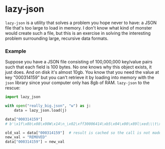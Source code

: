 # lazy-json

`lazy-json` is a utility that solves a problem you hope never to have: a JSON file that's too large to load in memory. 
I don't know what kind of monster would create such a file, but this is an exercise in solving the interesting problem
surrounding large, recursive data formats. 

### Example
Suppose you have a JSON file consisting of 100,000,000 key/value pairs such that each field is 100 bytes. 
No one knows why this object exists, it just does. And on disk it's almost 10gb. You know that you need 
the value at key "000314159" but you can't retrieve it by loading into memory with the `json` library
since your computer only has 8gb of RAM. `lazy-json` to the rescue:

```python
import lazy_json

with open("really_big.json", "w") as j:
    data = lazy_json.load(j)

data["000314159"]
# b'\x1f\x8b\x08\x00W\x14\n_\x02\xff30006414\xb5\x04\x00\x89l\xed\\\t\x00\x00\x00...'

old_val = data["000314159"]  # result is cached so the call is not made again
new_val = "REMOVED"
data["000314159"] = new_val
```
